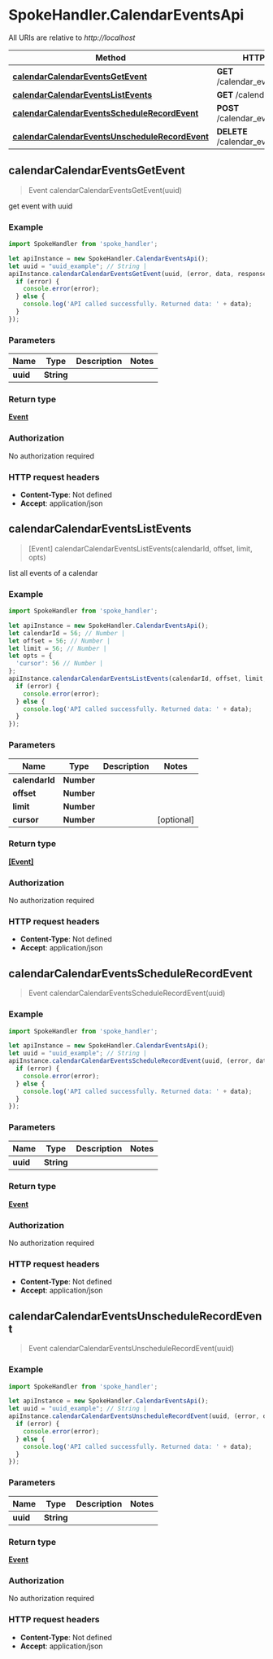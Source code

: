 # SpokeHandler.CalendarEventsApi

All URIs are relative to *http://localhost*

Method | HTTP request | Description
------------- | ------------- | -------------
[**calendarCalendarEventsGetEvent**](CalendarEventsApi.md#calendarCalendarEventsGetEvent) | **GET** /calendar_events/{uuid} | 
[**calendarCalendarEventsListEvents**](CalendarEventsApi.md#calendarCalendarEventsListEvents) | **GET** /calendar_events | 
[**calendarCalendarEventsScheduleRecordEvent**](CalendarEventsApi.md#calendarCalendarEventsScheduleRecordEvent) | **POST** /calendar_events/{uuid}/bot | 
[**calendarCalendarEventsUnscheduleRecordEvent**](CalendarEventsApi.md#calendarCalendarEventsUnscheduleRecordEvent) | **DELETE** /calendar_events/{uuid}/bot | 



## calendarCalendarEventsGetEvent

> Event calendarCalendarEventsGetEvent(uuid)



get event with uuid

### Example

```javascript
import SpokeHandler from 'spoke_handler';

let apiInstance = new SpokeHandler.CalendarEventsApi();
let uuid = "uuid_example"; // String | 
apiInstance.calendarCalendarEventsGetEvent(uuid, (error, data, response) => {
  if (error) {
    console.error(error);
  } else {
    console.log('API called successfully. Returned data: ' + data);
  }
});
```

### Parameters


Name | Type | Description  | Notes
------------- | ------------- | ------------- | -------------
 **uuid** | **String**|  | 

### Return type

[**Event**](Event.md)

### Authorization

No authorization required

### HTTP request headers

- **Content-Type**: Not defined
- **Accept**: application/json


## calendarCalendarEventsListEvents

> [Event] calendarCalendarEventsListEvents(calendarId, offset, limit, opts)



list all events of a calendar

### Example

```javascript
import SpokeHandler from 'spoke_handler';

let apiInstance = new SpokeHandler.CalendarEventsApi();
let calendarId = 56; // Number | 
let offset = 56; // Number | 
let limit = 56; // Number | 
let opts = {
  'cursor': 56 // Number | 
};
apiInstance.calendarCalendarEventsListEvents(calendarId, offset, limit, opts, (error, data, response) => {
  if (error) {
    console.error(error);
  } else {
    console.log('API called successfully. Returned data: ' + data);
  }
});
```

### Parameters


Name | Type | Description  | Notes
------------- | ------------- | ------------- | -------------
 **calendarId** | **Number**|  | 
 **offset** | **Number**|  | 
 **limit** | **Number**|  | 
 **cursor** | **Number**|  | [optional] 

### Return type

[**[Event]**](Event.md)

### Authorization

No authorization required

### HTTP request headers

- **Content-Type**: Not defined
- **Accept**: application/json


## calendarCalendarEventsScheduleRecordEvent

> Event calendarCalendarEventsScheduleRecordEvent(uuid)



### Example

```javascript
import SpokeHandler from 'spoke_handler';

let apiInstance = new SpokeHandler.CalendarEventsApi();
let uuid = "uuid_example"; // String | 
apiInstance.calendarCalendarEventsScheduleRecordEvent(uuid, (error, data, response) => {
  if (error) {
    console.error(error);
  } else {
    console.log('API called successfully. Returned data: ' + data);
  }
});
```

### Parameters


Name | Type | Description  | Notes
------------- | ------------- | ------------- | -------------
 **uuid** | **String**|  | 

### Return type

[**Event**](Event.md)

### Authorization

No authorization required

### HTTP request headers

- **Content-Type**: Not defined
- **Accept**: application/json


## calendarCalendarEventsUnscheduleRecordEvent

> Event calendarCalendarEventsUnscheduleRecordEvent(uuid)



### Example

```javascript
import SpokeHandler from 'spoke_handler';

let apiInstance = new SpokeHandler.CalendarEventsApi();
let uuid = "uuid_example"; // String | 
apiInstance.calendarCalendarEventsUnscheduleRecordEvent(uuid, (error, data, response) => {
  if (error) {
    console.error(error);
  } else {
    console.log('API called successfully. Returned data: ' + data);
  }
});
```

### Parameters


Name | Type | Description  | Notes
------------- | ------------- | ------------- | -------------
 **uuid** | **String**|  | 

### Return type

[**Event**](Event.md)

### Authorization

No authorization required

### HTTP request headers

- **Content-Type**: Not defined
- **Accept**: application/json

